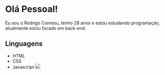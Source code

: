 # Olá Pessoal!
Eu sou o Rodrigo Comesu, tenho 28 anos e estou estudando programação, atualmente estou focado em back-end.

## Linguagens

- HTML
- CSS
- Javascript
<a href="https://www.linkedin.com/in/rodrigo-comesu-bilatto-02178725a/" target="_blank"><img src="https://img.shields.io/badge/-LinkedIn-%230077B5?style=for-the-badge&logo=linkedin&logoColor=white" target="_blank"></a>

